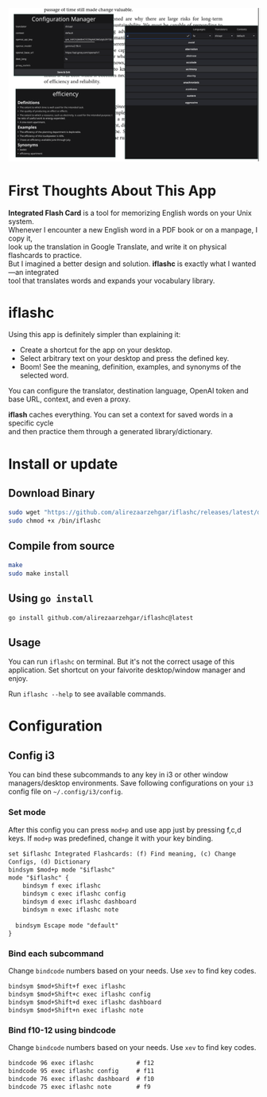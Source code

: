 ![All Components](screenshot.png)

# First Thoughts About This App

**Integrated Flash Card** is a tool for memorizing English words on your Unix system.  
Whenever I encounter a new English word in a PDF book or on a manpage, I copy it,  
look up the translation in Google Translate, and write it on physical flashcards to practice.  
But I imagined a better design and solution. **iflashc** is exactly what I wanted—an integrated  
tool that translates words and expands your vocabulary library.

# iflashc

Using this app is definitely simpler than explaining it:  
- Create a shortcut for the app on your desktop.  
- Select arbitrary text on your desktop and press the defined key.  
- Boom! See the meaning, definition, examples, and synonyms of the selected word.  

You can configure the translator, destination language, OpenAI token and base URL, context, and even a proxy.  

**iflash** caches everything. You can set a context for saved words in a specific cycle  
and then practice them through a generated library/dictionary.  

# Install or update

## Download Binary  
```bash
sudo wget "https://github.com/alirezaarzehgar/iflashc/releases/latest/download/iflashc" -O /bin/iflashc
sudo chmod +x /bin/iflashc
```

## Compile from source

```bash
make
sudo make install
```

## Using `go install`

```bash
go install github.com/alirezaarzehgar/iflashc@latest
```

## Usage

You can run `iflashc` on terminal. But it's not the correct usage of this application.
Set shortcut on your faivorite desktop/window manager and enjoy.

Run `iflashc --help` to see available commands.

# Configuration
## Config i3
You can bind these subcommands to any key in i3 or other window managers/desktop environments.
Save following configurations on your `i3` config file on `~/.config/i3/config`.

### Set mode

After this config you can press `mod+p` and use app just by pressing f,c,d keys.
If `mod+p` was predefined, change it with your key binding.

```plaintext
set $iflashc Integrated Flashcards: (f) Find meaning, (c) Change Configs, (d) Dictionary
bindsym $mod+p mode "$iflashc"
mode "$iflashc" {
	bindsym f exec iflashc
	bindsym c exec iflashc config
	bindsym d exec iflashc dashboard
	bindsym n exec iflashc note

  bindsym Escape mode "default"
}
```

### Bind each subcommand
Change `bindcode` numbers based on your needs. Use `xev` to find key codes.

```plaintext
bindsym $mod+Shift+f exec iflashc
bindsym $mod+Shift+c exec iflashc config
bindsym $mod+Shift+d exec iflashc dashboard
bindsym $mod+Shift+n exec iflashc note
```

### Bind f10-12 using bindcode
Change `bindcode` numbers based on your needs. Use `xev` to find key codes.

```plaintext
bindcode 96 exec iflashc            # f12
bindcode 95 exec iflashc config     # f11
bindcode 76 exec iflashc dashboard  # f10
bindcode 75 exec iflashc note       # f9
```
